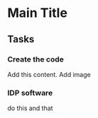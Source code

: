 # Main Title

## Tasks
### Create the code
Add this content.
Add image
### IDP software
do this 
and that
